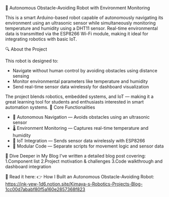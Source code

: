  🤖 Autonomous Obstacle-Avoiding Robot with Environment Monitoring

This is a smart Arduino-based robot capable of autonomously navigating its environment using an ultrasonic sensor while simultaneously monitoring temperature and humidity using a DHT11 sensor. 
Real-time environmental data is transmitted via the ESP8266 Wi-Fi module, making it ideal for integrating robotics with basic IoT.


 🔍 About the Project

This robot is designed to:
- Navigate without human control by avoiding obstacles using distance sensing
- Monitor environmental parameters like temperature and humidity
- Send real-time sensor data wirelessly for dashboard visualization

The project blends robotics, embedded systems, and IoT — making it a great learning tool for students and enthusiasts interested in smart automation systems.
 🧠 Core Functionalities

- 🚗 Autonomous Navigation — Avoids obstacles using an ultrasonic sensor
- 🌡️ Environment Monitoring — Captures real-time temperature and humidity
- 📡 IoT Integration — Sends sensor data wirelessly with ESP8266
- 🔌 Modular Code — Separate scripts for movement logic and sensor data

 📝 Dive Deeper in My Blog
I've written a detailed blog post covering:
1.Component list
2.Project motivation & challenges
3.Code walkthrough and dashboard integration

📖 Read it here:
👉 How I Built an Autonomous Obstacle-Avoiding Robot: https://ink-yew-1d6.notion.site/Kimaya-s-Robotics-Projects-Blog-1cc00d7ababf80f5a160e2857368f823

